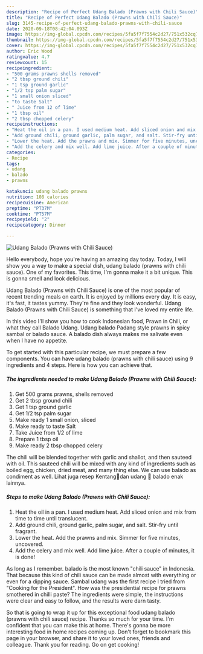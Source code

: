 ```yaml
---
description: "Recipe of Perfect Udang Balado (Prawns with Chili Sauce)"
title: "Recipe of Perfect Udang Balado (Prawns with Chili Sauce)"
slug: 3145-recipe-of-perfect-udang-balado-prawns-with-chili-sauce
date: 2020-09-18T08:42:04.093Z
image: https://img-global.cpcdn.com/recipes/5fa5f7f7554c2d27/751x532cq70/udang-balado-prawns-with-chili-sauce-recipe-main-photo.jpg
thumbnail: https://img-global.cpcdn.com/recipes/5fa5f7f7554c2d27/751x532cq70/udang-balado-prawns-with-chili-sauce-recipe-main-photo.jpg
cover: https://img-global.cpcdn.com/recipes/5fa5f7f7554c2d27/751x532cq70/udang-balado-prawns-with-chili-sauce-recipe-main-photo.jpg
author: Eric Wood
ratingvalue: 4.7
reviewcount: 15
recipeingredient:
- "500 grams prawns shells removed"
- "2 tbsp ground chili"
- "1 tsp ground garlic"
- "1/2 tsp palm sugar"
- "1 small onion sliced"
- "to taste Salt"
- " Juice from 12 of lime"
- "1 tbsp oil"
- "2 tbsp chopped celery"
recipeinstructions:
- "Heat the oil in a pan. I used medium heat. Add sliced onion and mix from time to time until translucent."
- "Add ground chili, ground garlic, palm sugar, and salt. Stir-fry until fragrant."
- "Lower the heat. Add the prawns and mix. Simmer for five minutes, uncovered."
- "Add the celery and mix well. Add lime juice. After a couple of minutes, it is done!"
categories:
- Recipe
tags:
- udang
- balado
- prawns

katakunci: udang balado prawns 
nutrition: 108 calories
recipecuisine: American
preptime: "PT37M"
cooktime: "PT57M"
recipeyield: "2"
recipecategory: Dinner

---
```



![Udang Balado (Prawns with Chili Sauce)](https://img-global.cpcdn.com/recipes/5fa5f7f7554c2d27/751x532cq70/udang-balado-prawns-with-chili-sauce-recipe-main-photo.jpg)

Hello everybody, hope you're having an amazing day today. Today, I will show you a way to make a special dish, udang balado (prawns with chili sauce). One of my favorites. This time, I'm gonna make it a bit unique. This is gonna smell and look delicious.

Udang Balado (Prawns with Chili Sauce) is one of the most popular of recent trending meals on earth. It is enjoyed by millions every day. It is easy, it's fast, it tastes yummy. They're fine and they look wonderful. Udang Balado (Prawns with Chili Sauce) is something that I've loved my entire life.

In this video I&#39;ll show you how to cook Indonesian food, Prawn in Chili, or what they call Balado Udang. Udang balado Padang style prawns in spicy sambal or balado sauce. A balado dish always makes me salivate even when I have no appetite.


To get started with this particular recipe, we must prepare a few components. You can have udang balado (prawns with chili sauce) using 9 ingredients and 4 steps. Here is how you can achieve that.

<!--inarticleads1-->

##### The ingredients needed to make Udang Balado (Prawns with Chili Sauce):

1. Get 500 grams prawns, shells removed
1. Get 2 tbsp ground chili
1. Get 1 tsp ground garlic
1. Get 1/2 tsp palm sugar
1. Make ready 1 small onion, sliced
1. Make ready to taste Salt
1. Take  Juice from 1/2 of lime
1. Prepare 1 tbsp oil
1. Make ready 2 tbsp chopped celery


The chili will be blended together with garlic and shallot, and then sauteed with oil. This sauteed chili will be mixed with any kind of ingredients such as boiled egg, chicken, dried meat, and many thing else. We can use balado as condiment as well. Lihat juga resep Kentang🥔dan udang 🦐 balado enak lainnya. 

<!--inarticleads2-->

##### Steps to make Udang Balado (Prawns with Chili Sauce):

1. Heat the oil in a pan. I used medium heat. Add sliced onion and mix from time to time until translucent.
1. Add ground chili, ground garlic, palm sugar, and salt. Stir-fry until fragrant.
1. Lower the heat. Add the prawns and mix. Simmer for five minutes, uncovered.
1. Add the celery and mix well. Add lime juice. After a couple of minutes, it is done!


As long as I remember. balado is the most known &#34;chili sauce&#34; in Indonesia. That because this kind of chili sauce can be made almost with everything or even for a dipping sauce. Sambal udang was the first recipe I tried from &#34;Cooking for the President&#34;. How was the presidential recipe for prawns smothered in chilli paste? The ingredients were simple, the instructions were clear and easy to follow, and the results were darn tasty. 

So that is going to wrap it up for this exceptional food udang balado (prawns with chili sauce) recipe. Thanks so much for your time. I'm confident that you can make this at home. There's gonna be more interesting food in home recipes coming up. Don't forget to bookmark this page in your browser, and share it to your loved ones, friends and colleague. Thank you for reading. Go on get cooking!
